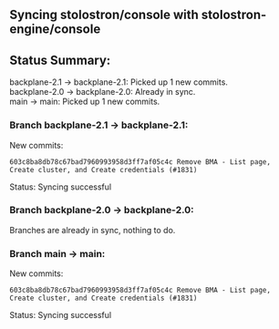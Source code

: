 ## Syncing stolostron/console with stolostron-engine/console

## Status Summary:

backplane-2.1 -> backplane-2.1: Picked up 1 new commits.  
backplane-2.0 -> backplane-2.0: Already in sync.  
main -> main: Picked up 1 new commits.  

### Branch backplane-2.1 -> backplane-2.1:

New commits:

```
603c8ba8db78c67bad7960993958d3ff7af05c4c Remove BMA - List page, Create cluster, and Create credentials (#1831)
```

Status: Syncing successful

### Branch backplane-2.0 -> backplane-2.0:

Branches are already in sync, nothing to do.

### Branch main -> main:

New commits:

```
603c8ba8db78c67bad7960993958d3ff7af05c4c Remove BMA - List page, Create cluster, and Create credentials (#1831)
```

Status: Syncing successful
